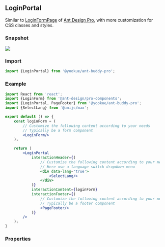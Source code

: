 ## LoginPortal

Similar to [LoginFormPage](https://github.com/ant-design/pro-components/blob/master/packages/form/src/components/LoginForm/index.md) of [Ant Design Pro](https://pro.ant.design/), with more customization for CSS classes and styles.

### Snapshot

![](/ant-buddy-pro/assets/img/snap/login-portal-1.jpg)

### Import

```jsx | pure
import {LoginPortal} from '@yookue/ant-buddy-pro';
```

### Example

```jsx | pure
import React from 'react';
import {LoginForm} from '@ant-design/pro-components';
import {LoginPortal, PageFooter} from '@yookue/ant-buddy-pro';
import {SelectLang} from '@umijs/max';

export default () => {
    const loginForm = (
        // Customize the following content according to your needs
        // Typically be a form component
        <LoginForm/>
    );

    return (
        <LoginPortal
            interactionHeader={(
                // Customize the following content according to your needs
                // Here use a language switch dropdown menu
                <div data-lang='true'>
                    <SelectLang/>
                </div>
            )}
            interactionContent={loginForm}
            interactionFooter={(
                // Customize the following content according to your needs
                // Typically be a footer component
                <PageFooter/>
            )}
        />
    );
}
```

### Properties

<API src="@/layouts/LoginPortal/index.tsx" hideTitle></API>
